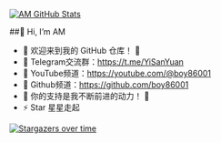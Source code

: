 [![AM GitHub Stats](https://github-readme-stats.zohan.tech/api?username=boy86001&show_icons=true&hide=contribs,prs&include_all_commits=true&bg_color=30,fcb590,e46454&title_color=fff&text_color=fff&icon_color=fff)](https://github.com/boy86001)

##👋 Hi, I’m AM
- 🤖 欢迎来到我的 GitHub 仓库！ 🚀
- 👀 Telegram交流群：https://t.me/YiSanYuan
- 🌱 YouTube频道：https://youtube.com/@boy86001
- 💞️ Github频道：https://github.com/boy86001
- 🎁 你的支持是我不断前进的动力！ 💖
- ⚡ Star 星星走起
  

[![Stargazers over time](https://starchart.cc/boy86001/ONE.svg?variant=adaptive)](https://starchart.cc/boy86001/ONE)

<!---boy86001/boy86001 is a ✨ special ✨ repository because its `README.md` (this file) appears on your GitHub profile.
You can click the Preview link to take a look at your changes.--->
